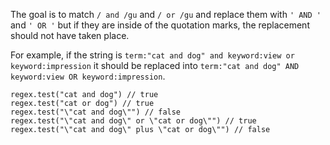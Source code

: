The goal is to match `/ and /gu` and `/ or /gu` and replace them with `' AND '` and `' OR '` but if they are inside of the quotation marks, the replacement should not have taken place.

For example, if the string is `term:"cat and dog" and keyword:view or keyword:impression` it should be replaced into `term:"cat and dog" AND keyword:view OR keyword:impression`.

```
regex.test("cat and dog") // true
regex.test("cat or dog") // true
regex.test("\"cat and dog\"") // false
regex.test("\"cat and dog\" or \"cat or dog\"") // true
regex.test("\"cat and dog\" plus \"cat or dog\"") // false
```